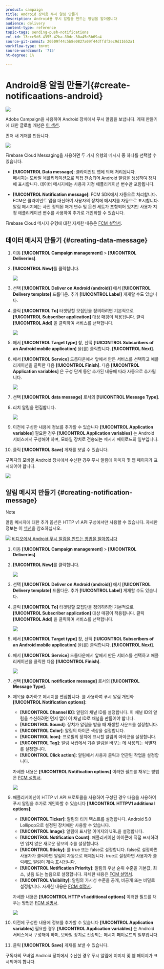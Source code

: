 ```yaml
---
product: campaign
title: Android 장치용 푸시 알림 만들기
description: Android용 푸시 알림을 만드는 방법을 알아봅니다
audience: delivery
content-type: reference
topic-tags: sending-push-notifications
exl-id: 13ccc5d6-4355-42ba-80dc-30a45d3b69a4
source-git-commit: 20509f44c5b8e0827a09f44dffdf2ec9d11652a1
workflow-type: tm+mt
source-wordcount: '715'
ht-degree: 1%

---
```


# Android용 알림 만들기{#create-notificaations-android}

![](../../assets/common.svg)

Adobe Campaign을 사용하여 Android 장치에서 푸시 알림을 보냅니다. 게재 만들기에 대한 글로벌 개념은 [이 섹션](steps-about-delivery-creation-steps.md).

먼저 새 게재를 만듭니다.

![](assets/nmac_delivery_1.png)

Firebase Cloud Messaging을 사용하면 두 가지 유형의 메시지 중 하나를 선택할 수 있습니다.

* **[!UICONTROL Data message]**: 클라이언트 앱에 의해 처리됩니다.
   <br>메시지는 모바일 애플리케이션으로 직접 전송되어 Android 알림을 생성하여 장치에 표시합니다. 데이터 메시지에는 사용자 지정 애플리케이션 변수만 포함됩니다.

* **[!UICONTROL Notification message]**: FCM SDK에서 자동으로 처리합니다.
   <br> FCM은 클라이언트 앱을 대신하여 사용자의 장치에 메시지를 자동으로 표시합니다. 알림 메시지에는 사전 정의된 매개 변수 및 옵션 세트가 포함되어 있지만 사용자 지정 애플리케이션 변수를 사용하여 추가로 개인화할 수 있습니다.

Firebase Cloud 메시지 유형에 대한 자세한 내용은 [FCM 설명서](https://firebase.google.com/docs/cloud-messaging/concept-options#notifications_and_data_messages).

## 데이터 메시지 만들기 {#creating-data-message}

1. 이동 **[!UICONTROL Campaign management]** > **[!UICONTROL Deliveries]**.

1. **[!UICONTROL New]**&#x200B;를 클릭합니다.

   ![](assets/nmac_android_3.png)

1. 선택 **[!UICONTROL Deliver on Android (android)]** 에서 **[!UICONTROL Delivery template]** 드롭다운. 추가 **[!UICONTROL Label]** 게재할 수도 있습니다.

1. 클릭 **[!UICONTROL To]** 타겟팅할 모집단을 정의하려면 기본적으로 **[!UICONTROL Subscriber application]** 대상 매핑이 적용됩니다. 클릭 **[!UICONTROL Add]** 을 클릭하여 서비스를 선택합니다.

   ![](assets/nmac_android_7.png)

1. 에서 **[!UICONTROL Target type]** 창, 선택 **[!UICONTROL Subscribers of an Android mobile application]** 을(를) 클릭합니다. **[!UICONTROL Next]**.

1. 에서 **[!UICONTROL Service]** 드롭다운에서 앞에서 만든 서비스를 선택하고 애플리케이션을 클릭한 다음 **[!UICONTROL Finish]**.
다음 **[!UICONTROL Application variables]** 은 구성 단계 동안 추가된 내용에 따라 자동으로 추가됩니다.

   ![](assets/nmac_android_6.png)

1. 선택 **[!UICONTROL data message]** 로서의 **[!UICONTROL Message Type]**.

1. 리치 알림을 편집합니다.

   ![](assets/nmac_android_5.png)

1. 이전에 구성한 내용에 정보를 추가할 수 있습니다 **[!UICONTROL Application variables]** 필요한 경우 **[!UICONTROL Application variables]** 는 Android 서비스에서 구성해야 하며, 모바일 장치로 전송되는 메시지 페이로드의 일부입니다.

1. 클릭 **[!UICONTROL Save]** 게재를 보낼 수 있습니다.

구독자의 모바일 Android 장치에서 수신한 경우 푸시 알림에 이미지 및 웹 페이지가 표시되어야 합니다.

![](assets/nmac_android_4.png)

## 알림 메시지 만들기 {#creating-notification-message}

>[!NOTE]
>
>알림 메시지에 대한 추가 옵션은 HTTP v1 API 구성에서만 사용할 수 있습니다. 자세한 정보는 이 [섹션](configuring-the-mobile-application-android.md#android-service-httpv1)을 참조하십시오.

![](assets/do-not-localize/how-to-video.png) [비디오에서 Android 푸시 알림을 만드는 방법을 알아봅니다](https://experienceleague.adobe.com/docs/campaign-classic-learn/getting-started-with-push-notifications-for-android/configuring-and-sending-push-notifications.html?lang=en#additional-resources)

1. 이동 **[!UICONTROL Campaign management]** > **[!UICONTROL Deliveries]**.

1. **[!UICONTROL New]**&#x200B;를 클릭합니다.

   ![](assets/nmac_android_3.png)

1. 선택 **[!UICONTROL Deliver on Android (android)]** 에서 **[!UICONTROL Delivery template]** 드롭다운. 추가 **[!UICONTROL Label]** 게재할 수도 있습니다.

1. 클릭 **[!UICONTROL To]** 타겟팅할 모집단을 정의하려면 기본적으로 **[!UICONTROL Subscriber application]** 대상 매핑이 적용됩니다. 클릭 **[!UICONTROL Add]** 을 클릭하여 서비스를 선택합니다.

   ![](assets/nmac_android_7.png)

1. 에서 **[!UICONTROL Target type]** 창, 선택 **[!UICONTROL Subscribers of an Android mobile application]** 을(를) 클릭합니다. **[!UICONTROL Next]**.

1. 에서 **[!UICONTROL Service]** 드롭다운에서 앞에서 만든 서비스를 선택하고 애플리케이션을 클릭한 다음 **[!UICONTROL Finish]**.

   ![](assets/nmac_android_6.png)

1. 선택 **[!UICONTROL notification message]** 로서의 **[!UICONTROL Message Type]**.

1. 제목을 추가하고 메시지를 편집합니다. 를 사용하여 푸시 알림 개인화 **[!UICONTROL Notification options]**:

   * **[!UICONTROL Channel ID]**: 알림의 채널 ID를 설정합니다. 이 채널 ID의 알림을 수신하려면 먼저 앱이 이 채널 ID로 채널을 만들어야 합니다.
   * **[!UICONTROL Sound]**: 장치가 알림을 받을 때 재생할 사운드를 설정합니다.
   * **[!UICONTROL Color]**: 알림의 아이콘 색상을 설정합니다.
   * **[!UICONTROL Icon]**: 프로필의 장치에 표시할 알림의 아이콘을 설정합니다.
   * **[!UICONTROL Tag]**: 알림 서랍에서 기존 알림을 바꾸는 데 사용되는 식별자를 설정합니다.
   * **[!UICONTROL Click action]**: 알림에서 사용자 클릭과 연관된 작업을 설정합니다.

   자세한 내용은 **[!UICONTROL Notification options]** 이러한 필드를 채우는 방법은 [FCM 설명서](https://firebase.google.com/docs/reference/fcm/rest/v1/projects.messages#androidnotification).

   ![](assets/nmac_android_8.png)

1. 애플리케이션이 HTTP v1 API 프로토콜을 사용하여 구성된 경우 다음을 사용하여 푸시 알림을 추가로 개인화할 수 있습니다 **[!UICONTROL HTTPV1 additional options]**:

   * **[!UICONTROL Ticker]**: 알림의 티커 텍스트를 설정합니다. Android 5.0 Lollipop으로 설정된 장치에만 사용할 수 있습니다.
   * **[!UICONTROL Image]**: 알림에 표시할 이미지의 URL을 설정합니다.
   * **[!UICONTROL Notification Count]**: 애플리케이션 아이콘에 직접 표시하려면 읽지 않은 새로운 정보의 수를 설정합니다.
   * **[!UICONTROL Sticky]**: 를 true 또는 false로 설정합니다. false로 설정하면 사용자가 클릭하면 알림이 자동으로 해제됩니다. true로 설정하면 사용자가 클릭해도 알림이 계속 표시됩니다.
   * **[!UICONTROL Notification Priority]**: 알림의 우선 순위 수준을 기본값, 최소, 낮음 또는 높음으로 설정합니다. 자세한 내용은 [FCM 설명서](https://firebase.google.com/docs/reference/fcm/rest/v1/projects.messages#NotificationPriority).
   * **[!UICONTROL Visibility]**: 알림의 가시성 수준을 공개, 비공개 또는 비밀로 설정합니다. 자세한 내용은 [FCM 설명서](https://firebase.google.com/docs/reference/fcm/rest/v1/projects.messages#visibility).

   자세한 내용은 **[!UICONTROL HTTP v1 additional options]** 이러한 필드를 채우는 방법은 [FCM 설명서](https://firebase.google.com/docs/reference/fcm/rest/v1/projects.messages#androidnotification).

   ![](assets/nmac_android_9.png)

1. 이전에 구성한 내용에 정보를 추가할 수 있습니다 **[!UICONTROL Application variables]** 필요한 경우 **[!UICONTROL Application variables]** 는 Android 서비스에서 구성해야 하며, 모바일 장치로 전송되는 메시지 페이로드의 일부입니다.

1. 클릭 **[!UICONTROL Save]** 게재를 보낼 수 있습니다.

구독자의 모바일 Android 장치에서 수신한 경우 푸시 알림에 이미지 및 웹 페이지가 표시되어야 합니다.
